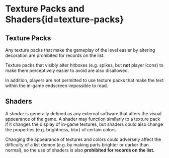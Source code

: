 <div class='panel fade js-scroll-anim' data-anim='fade'>

# Texture Packs and Shaders{id=texture-packs}

## Texture Packs

Any texture packs that make the gameplay of the level easier by altering decoration are prohibited for records on the list. 

Texture packs that visibly alter hitboxes (e.g. spikes, but **not** player icons) to make them perceptively easier to avoid are also disallowed.

In addition, players are not permitted to use texture packs that make the text within the in-game endscreen impossible to read.

## Shaders

A *shader* is generally defined as any external software that alters the visual appearance of the game. A shader may function similarly to a texture pack if it changes the display of in-game textures, but shaders could also change the properties (e.g. brightness, blur) of certain colors. 

Changing the appearance of textures and colors could adversely affect the difficulty of a list demon (e.g. by making parts brighter or darker than normal), so the use of shaders is also **prohibited for records on the list.**

</div>
